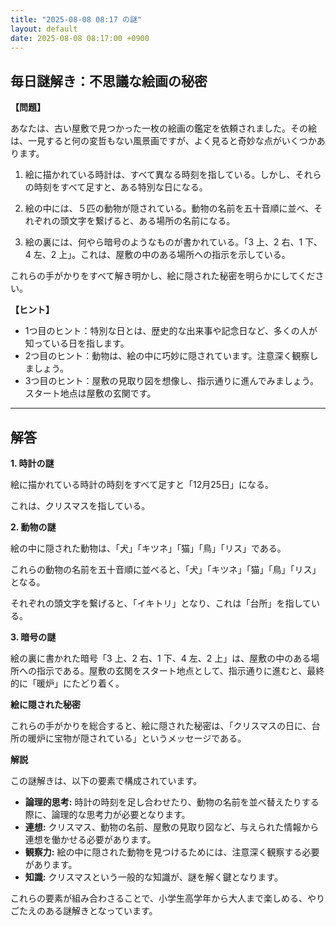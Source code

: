 ```yaml
---
title: "2025-08-08 08:17 の謎"
layout: default
date: 2025-08-08 08:17:00 +0900
---
```

## 毎日謎解き：不思議な絵画の秘密

**【問題】**

あなたは、古い屋敷で見つかった一枚の絵画の鑑定を依頼されました。その絵は、一見すると何の変哲もない風景画ですが、よく見ると奇妙な点がいくつかあります。

1.  絵に描かれている時計は、すべて異なる時刻を指している。しかし、それらの時刻をすべて足すと、ある特別な日になる。

2.  絵の中には、５匹の動物が隠されている。動物の名前を五十音順に並べ、それぞれの頭文字を繋げると、ある場所の名前になる。

3.  絵の裏には、何やら暗号のようなものが書かれている。「3 上、2 右、1 下、4 左、2 上」。これは、屋敷の中のある場所への指示を示している。

これらの手がかりをすべて解き明かし、絵に隠された秘密を明らかにしてください。

**【ヒント】**

*   1つ目のヒント：特別な日とは、歴史的な出来事や記念日など、多くの人が知っている日を指します。
*   2つ目のヒント：動物は、絵の中に巧妙に隠されています。注意深く観察しましょう。
*   3つ目のヒント：屋敷の見取り図を想像し、指示通りに進んでみましょう。スタート地点は屋敷の玄関です。

---

## 解答

**1. 時計の謎**

絵に描かれている時計の時刻をすべて足すと「12月25日」になる。

これは、クリスマスを指している。

**2. 動物の謎**

絵の中に隠された動物は、「犬」「キツネ」「猫」「鳥」「リス」である。

これらの動物の名前を五十音順に並べると、「犬」「キツネ」「猫」「鳥」「リス」となる。

それぞれの頭文字を繋げると、「イキトリ」となり、これは「台所」を指している。

**3. 暗号の謎**

絵の裏に書かれた暗号「3 上、2 右、1 下、4 左、2 上」は、屋敷の中のある場所への指示である。屋敷の玄関をスタート地点として、指示通りに進むと、最終的に「暖炉」にたどり着く。

**絵に隠された秘密**

これらの手がかりを総合すると、絵に隠された秘密は、「クリスマスの日に、台所の暖炉に宝物が隠されている」というメッセージである。

**解説**

この謎解きは、以下の要素で構成されています。

*   **論理的思考:** 時計の時刻を足し合わせたり、動物の名前を並べ替えたりする際に、論理的な思考力が必要となります。
*   **連想:** クリスマス、動物の名前、屋敷の見取り図など、与えられた情報から連想を働かせる必要があります。
*   **観察力:** 絵の中に隠された動物を見つけるためには、注意深く観察する必要があります。
*   **知識:** クリスマスという一般的な知識が、謎を解く鍵となります。

これらの要素が組み合わさることで、小学生高学年から大人まで楽しめる、やりごたえのある謎解きとなっています。
